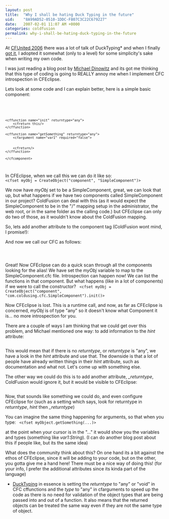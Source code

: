 ```yaml
---
layout: post
title:  "Why I shall be hating Duck Typing in the future"
uid:	"8A99AD52-0510-1DDC-F807C3C22C679227"
date:   2007-02-01 11:07 AM +0000
categories: coldfusion
permalink: why-i-shall-be-hating-duck-typing-in-the-future
---
```

At <a href="http://www.cfunited.com/">CFUnited 2006</a> there was a lot of talk of DuckTyping* and when I finally <a href="http://blog.cutterscrossing.com/index.cfm/2006/6/30/Day-3">got it</a>, I  adopted it somewhat (only to a level) for some simplicity's sake when writing my own code.

I was just reading a blog post by <a href="http://www.blogoffusion.com/index.cfm/2007/1/31/What-I-did-to-Mach-II">Michael Dinowitz</a> and its got me thinking that this type of coding is going to REALLY annoy me when I implement CFC introspection in CFEclipse.

Lets look at some code and I can explain better, here is a simple basic component:

<code>
	<cfcomponent output="false">
		
	<cffunction name="init" returntype="any">
		<cfreturn this/>
	</cffunction>

	<cffunction name="getSomething" returntype="any">
		<cfargument name="var1" required="false">


		<cfreturn/>
	</cffunction>

	</cfcomponent>
	
</code>

In CFEclipse, when we call this we can do it like so:
<code>
	<cfset myObj = CreateObject("component", "SimpleComponent")>
</code>

We now have <em>myObj</em> set to be a SimpleComponent, great, we can look that up, but what happens if we have two components called SimpleComponent in our project? ColdFusion can deal with this (as it would expect the SimpleComponent to be in the "/" mapping setup in the administrator, the web root, or in the same folder as the calling code.) but CFEclipse can only do two of those, as it wouldn't know about the ColdFusion mapping.

So, lets add another attribute to the component tag (ColdFusion wont mind, I promise!):
<code>
	<cfcomponent output="false" alias="com.coldfusing.cfc.SimpleComponent">
</code>
And now we call our CFC as follows:

<code>
	<cfset myObj = CreateObject("component", "com.coldusing.cfc.SimpleComponent")>
</code>

Great! Now CFEclipse can do a quick scan through all the components looking for the alias! We have set the <em>myObj</em> variable to map to the SimpleComponent.cfc file. Introspection can happen now! We can list the functions in that component. But what happens (like in a lot of components) if we were to call the constructor?
<code>
	<cfset myObj = CreateObject("component", "com.coldusing.cfc.SimpleComponent").init()>
</code>

Now CFEclipse is lost. This is a runtime call, and now, as far as CFEclipse is concerned, <em>myObj</em> is of type "any" so it doesn't know what Component it is... no more introspection for you.

There are a couple of ways I am thinking that we could get over this problem, and Michael mentioned one way: to add information to the <em>hint</em> attribute:
<code>
		<cffunction name="init" returntype="any" hint="type:com.coldfusing.cfc.SimpleComponent">
</code>

This would mean that if there is no <em>returntype</em>, or  <em>returntype</em> is "any", we have a look in the <em>hint</em> attribute and use that. The downside is that a lot of people have already written things in their <em>hint</em> attribute, such as documentation and what not. Let's come up with something else.

The other way we could do this is to add another attribute, <em>_returntype</em>, ColdFusion would ignore it, but it would be visible to CFEclipse:
<code>
	<cffunction name="init" returntype="any" _returntype="com.coldfusing.cfc.SimpleComponent">
</code>

Now, that sounds like something we could do, and even configure CFEclipse for (such as a setting which says, look for returntype in <em>returntype</em>, <em>hint</em> then <em>_returntype</em>)

You can imagine the same thing happening for arguments, so that when you type:
<code>
	<cfset myObject.getSomething(...)>
</code>

at the point when your cursor is in the "..." it would show you the variables and types (something like <em>var1:String</em>). (I can do another blog post about this if people like, but its the same idea)

What does the community think about this? On one hand its a bit against the ethos of CFEclipse, since it will be adding to your code, but on the other, you gotta give me a hand here! There must be a nice way of doing this! (for your info, I prefer the additional attributes since its kinda part of the language)


* <a href="http://en.wikipedia.org/wiki/Duck_typing">DuckTyping</a> in essence is setting the <em>returntype</em> to "any" or "void" in CFC cffunctions and the <em>type</em> to "any" in cfarguments to speed up the code as there is no need for validation of the object types that are being passed into and out of a function. It also means that the returned objects can be treated the same way even if they are not the same type of object.